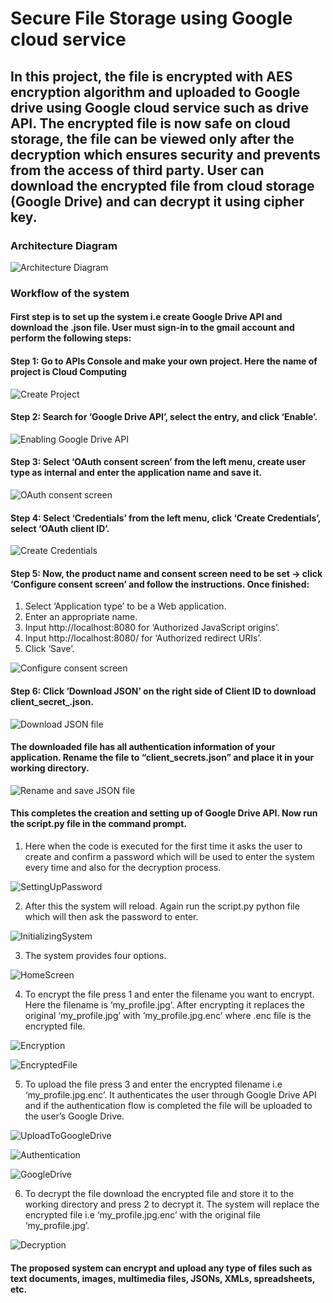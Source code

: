 # Secure File Storage using Google cloud service

## In this project, the file is encrypted with AES encryption algorithm and uploaded to Google drive using Google cloud service such as drive API. The encrypted file is now safe on cloud storage, the file can be viewed only after the decryption which ensures security and prevents from the access of third party. User can download the encrypted file from cloud storage (Google Drive) and can decrypt it using cipher key.
### Architecture Diagram

![Architecture Diagram](https://github.com/git-vivek29/Secure-File-Storage-using-Google-cloud-service/blob/main/ArchitectureDiagram.jpg "Architecture Diagram")

### Workflow of the system
#### First step is to set up the system i.e create Google Drive API and download the .json file. User must sign-in to the gmail account and perform the following steps:
#### Step 1: Go to APIs Console and make your own project. Here the name of project is Cloud Computing
![Create Project](https://github.com/git-vivek29/Secure-File-Storage-using-Google-cloud-service/blob/main/Snapshots/1.CreateProject.PNG "Create Project")

#### Step 2: Search for ‘Google Drive API’, select the entry, and click ‘Enable’.
![Enabling Google Drive API](https://github.com/git-vivek29/Secure-File-Storage-using-Google-cloud-service/blob/main/Snapshots/2.EnableGoogleDriveAPI.PNG "Enabling Google Drive API")

#### Step 3: Select ‘OAuth consent screen’ from the left menu, create user type as internal and enter the application name and save it.
![OAuth consent screen](https://github.com/git-vivek29/Secure-File-Storage-using-Google-cloud-service/blob/main/Snapshots/3.OAuthConsentScreen.PNG "OAuth consent screen")

#### Step 4: Select ‘Credentials’ from the left menu, click ‘Create Credentials’, select ‘OAuth client ID’.
![Create Credentials](https://github.com/git-vivek29/Secure-File-Storage-using-Google-cloud-service/blob/main/Snapshots/4.CreateCredentials.PNG "Create Credentials")

#### Step 5: Now, the product name and consent screen need to be set -> click ‘Configure consent screen’ and follow the instructions. Once finished:
1. Select ‘Application type’ to be a Web application.
2. Enter an appropriate name.
3. Input http://localhost:8080 for ‘Authorized JavaScript origins’.
4. Input http://localhost:8080/ for ‘Authorized redirect URIs’.
5. Click ‘Save’.

![Configure consent screen](https://github.com/git-vivek29/Secure-File-Storage-using-Google-cloud-service/blob/main/Snapshots/5.ConfigureConsentScreen.PNG "Configure consent screen")

#### Step 6: Click ‘Download JSON’ on the right side of Client ID to download client_secret_<really long ID>.json.
![Download JSON file](https://github.com/git-vivek29/Secure-File-Storage-using-Google-cloud-service/blob/main/Snapshots/6.Download_JSON_File.PNG "Download JSON file")
#### The downloaded file has all authentication information of your application. Rename the file to “client_secrets.json” and place it in your working directory.
![Rename and save JSON file](https://github.com/git-vivek29/Secure-File-Storage-using-Google-cloud-service/blob/main/Snapshots/7.RenameJSON.PNG "Rename and save JSON file")

#### This completes the creation  and setting up of Google Drive API. Now run the script.py file in the command prompt.
1. Here when the code is executed for the first time it asks the user to create and confirm a password which will be used to enter the system every time and also for the decryption process.

![SettingUpPassword](https://github.com/git-vivek29/Secure-File-Storage-using-Google-cloud-service/blob/main/Snapshots/8.SettingUpPassword.PNG "SettingUpPassword")

2. After this the system will reload. Again run the script.py python file which will then ask the password to enter.

![InitializingSystem](https://github.com/git-vivek29/Secure-File-Storage-using-Google-cloud-service/blob/main/Snapshots/9.InitializingSystem.PNG "InitializingSystem")

3. The system provides four options.

![HomeScreen](https://github.com/git-vivek29/Secure-File-Storage-using-Google-cloud-service/blob/main/Snapshots/10.HomeScreen.PNG "HomeScreen")

4. To encrypt the file press 1 and enter the filename you want to encrypt. Here the filename is  ‘my_profile.jpg’. After encrypting it replaces the original ‘my_profile.jpg’ with ‘my_profile.jpg.enc’ where .enc file is the encrypted file.

![Encryption](https://github.com/git-vivek29/Secure-File-Storage-using-Google-cloud-service/blob/main/Snapshots/11.Encryption.PNG "Encryption")

![EncryptedFile](https://github.com/git-vivek29/Secure-File-Storage-using-Google-cloud-service/blob/main/Snapshots/12.EncryptedFile.PNG "EncryptedFile")

5. To upload the file press 3 and enter the encrypted filename i.e ‘my_profile.jpg.enc’. It authenticates the user through Google Drive API and if the authentication flow is completed the file will be uploaded to the user’s Google Drive.

![UploadToGoogleDrive](https://github.com/git-vivek29/Secure-File-Storage-using-Google-cloud-service/blob/main/Snapshots/13.UploadToGoogleDrive.PNG "UploadToGoogleDrive")

![Authentication](https://github.com/git-vivek29/Secure-File-Storage-using-Google-cloud-service/blob/main/Snapshots/14.Authentication.PNG "Authentication")

![GoogleDrive](https://github.com/git-vivek29/Secure-File-Storage-using-Google-cloud-service/blob/main/Snapshots/15.GoogleDrive.PNG "GoogleDrive")

6. To decrypt the file download the encrypted file and store it to the working directory and press 2 to decrypt it. The system will replace the encrypted file i.e ‘my_profile.jpg.enc’ with the original file  ‘my_profile.jpg’.

![Decryption](https://github.com/git-vivek29/Secure-File-Storage-using-Google-cloud-service/blob/main/Snapshots/16.Decryption.PNG "Decryption")

#### The proposed system can encrypt and upload any type of files such as text documents, images, multimedia files, JSONs, XMLs, spreadsheets, etc.

